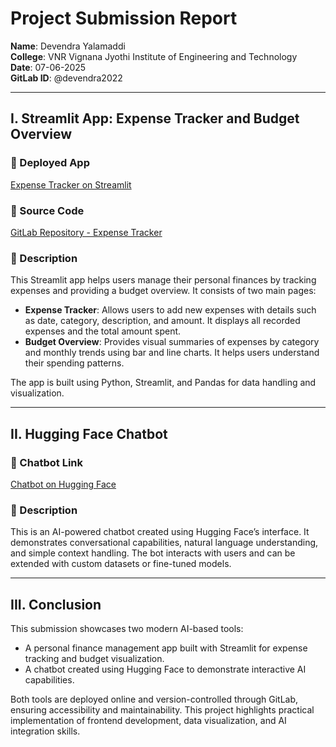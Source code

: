 # Project Submission Report

**Name**: Devendra Yalamaddi  
**College**: VNR Vignana Jyothi Institute of Engineering and Technology  
**Date**: 07-06-2025  
**GitLab ID**: @devendra2022

---

## I. Streamlit App: Expense Tracker and Budget Overview

### 🔗 Deployed App
[Expense Tracker on Streamlit](https://expense-tracker-1.streamlit.app/)

### 📂 Source Code
[GitLab Repository - Expense Tracker](https://code.swecha.org/devendra2022/expense-tracker)

### 📝 Description
This Streamlit app helps users manage their personal finances by tracking expenses and providing a budget overview. It consists of two main pages:

- **Expense Tracker**: Allows users to add new expenses with details such as date, category, description, and amount. It displays all recorded expenses and the total amount spent.
- **Budget Overview**: Provides visual summaries of expenses by category and monthly trends using bar and line charts. It helps users understand their spending patterns.

The app is built using Python, Streamlit, and Pandas for data handling and visualization.

---

## II. Hugging Face Chatbot

### 🔗 Chatbot Link
[Chatbot on Hugging Face](https://hf.co/chat/assistant/68577249016f6b7beac09e0e)

### 📝 Description
This is an AI-powered chatbot created using Hugging Face’s interface. It demonstrates conversational capabilities, natural language understanding, and simple context handling. The bot interacts with users and can be extended with custom datasets or fine-tuned models.

---

## III. Conclusion

This submission showcases two modern AI-based tools:
- A personal finance management app built with Streamlit for expense tracking and budget visualization.
- A chatbot created using Hugging Face to demonstrate interactive AI capabilities.

Both tools are deployed online and version-controlled through GitLab, ensuring accessibility and maintainability. This project highlights practical implementation of frontend development, data visualization, and AI integration skills.
